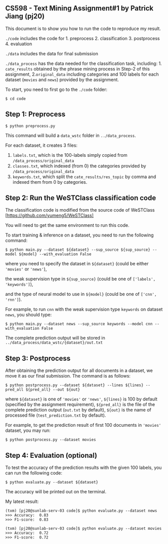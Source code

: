 ## CS598 - Text Mining Assignment#1 by Patrick Jiang (pj20)

This document is to show you how to run the code to reproduce my result.

```./code``` includes the code for 1. preprocess 2. classification 3. postprocess 4. evaluation

```./data``` includes the data for final submission

```./data_process``` has the data needed for the classification task, including: 1. ```cate_results``` obtained 
by the phrase mining process in Step-2 of this assignment, 2.```original_data``` including categories and 100 
labels for each dataset (```movies``` and ```news```) provided by the assignment.

To start, you need to first go to the ```./code``` folder:

```
$ cd code
```

## Step 1: Preprocess
```
$ python preprocess.py
```

This command will build a ```data_wstc``` folder in ```../data_process```. 

For each dataset, it creates 3 files: 
1. ```labels.txt```, which is the 100-labels simply copied from ```/data_process/original_data```
2. ```classes.txt```, which indexed (from 0) the categories provided by ```/data_process/original_data```
3. ```keywords.txt```, which split the ```cate_results/res_topic``` by comma and indexed them from 0 by categories.


## Step 2: Run the WeSTClass classification code
The classification code is modified from the source code of WeSTClass [https://github.com/yumeng5/WeSTClass] 

You will need to get the same environment to run this code.

To start training & inference on a dataset, you need to run the following command:

```
$ python main.py --dataset ${dataset} --sup_source ${sup_source} --model ${model} --with_evaluation False
```

where you need to specify the dataset in ```${dataset}``` (could be either ```'movies'``` or ```'news'```), 

the weak supervision type in ```${sup_source}``` (could be one of ```['labels', 'keywords']```), 

and the type of neural model to use in ```${model}``` (could be one of ```['cnn', 'rnn']```).


For example, to run ```cnn``` with the weak supervision type ```keywords``` on dataset ```news```, you should type:

```
$ python main.py --dataset news --sup_source keywords --model cnn --with_evaluation False
```

The complete prediction output will be stored in ```../data_process/data_wstc/{dataset}/out.txt```


## Step 3: Postprocess
After obtaining the prediction output for all documents in a dataset, we move it as our final submission.
The command is as follows:

```
$ python postprocess.py --dataset ${dataset} --lines ${lines} --pred_all ${pred_all} --out ${out}
```

where ```${dataset}``` is one of ```'movies'``` or ```'news'```, ```${lines}``` is 100 by default 
(specified by the assignment requirement), ```${pred_all}``` is the file of the complete prediction output 
(```out.txt``` by default), ```${out}``` is the name of processed file (```test_prediction.txt``` by default).

For example, to get the prediction result of first 100 documents in ```'movies'``` dataset, you may run:

```
$ python postprocess.py --dataset movies
```


## Step 4: Evaluation (optional)

To test the accuracy of the prediction results with the given 100 labels, you can run the following code:

```
$ python evaluate.py --dataset ${dataset}
```

The accuracy will be printed out on the terminal.

My latest result:
```
(txm) [pj20@sunlab-serv-03 code]$ python evaluate.py --dataset news
>>> Accuracy:  0.83
>>> F1-score:  0.83

(txm) [pj20@sunlab-serv-03 code]$ python evaluate.py --dataset movies
>>> Accuracy:  0.72
>>> F1-score:  0.72
```
